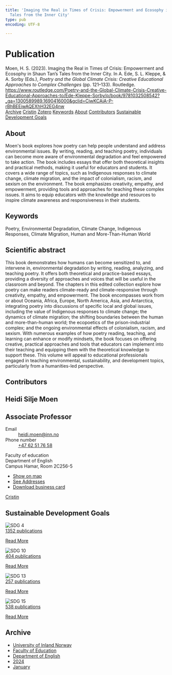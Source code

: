 ```yaml
---
title: 'Imaging the Real in Times of Crisis: Empowerment and Ecosophy in Shaun Tan''s
  Tales from the Inner City'
type: pub
encoding: UTF-8

---
```

<h1>Publication</h1>
<article id="csl-bib-container-HQEF6JUT" class="csl-bib-container">
  <div class="csl-bib-body"> <div class="csl-entry">Moen, H. S. (2023). Imaging the Real in Times of Crisis: Empowerment and Ecosophy in Shaun Tan’s Tales from the Inner City. In A. Ede, S. L. Kleppe, &#38; A. Sorby (Eds.), <i>Poetry and the Global Climate Crisis: Creative Educational Approaches to Complex Challenges</i> (pp. 121–133). Routledge. <a href="https://www.routledge.com/Poetry-and-the-Global-Climate-Crisis-Creative-Educational-Approaches-to/Ede-Kleppe-Sorby/p/book/9781032508542?_ga=1300589989.1690416000&#38;gclid=CjwKCAiA-P-rBhBEEiwAQEXhH32EG4nw">https://www.routledge.com/Poetry-and-the-Global-Climate-Crisis-Creative-Educational-Approaches-to/Ede-Kleppe-Sorby/p/book/9781032508542?_ga=1300589989.1690416000&#38;gclid=CjwKCAiA-P-rBhBEEiwAQEXhH32EG4nw</a></div> </div>
  <div class="csl-bib-buttons">
    <a href="#taxonomy-article-HQEF6JUT" alt="archive" class="csl-bib-button">Archive</a>
    <a href="https://app.cristin.no/results/show.jsf?id=2225627" alt="Cristin" class="csl-bib-button">Cristin</a>
    <a href="http://zotero.org/groups/5881554/items/HQEF6JUT" alt="Zotero" class="csl-bib-button">Zotero</a>
    <a href="#keywords-article-HQEF6JUT" alt="keywords" class="csl-bib-button">Keywords</a>
    <a href="#about-article-HQEF6JUT" alt="about_pub" class="csl-bib-button">About</a>
    <a href="#contributors-article-HQEF6JUT" alt="contributors" class="csl-bib-button">Contributors</a>
    <a href="#sdg-article-HQEF6JUT" alt="sdg" class="csl-bib-button">Sustainable Development Goals</a>
  </div>
  <div id="csl-bib-meta-container-HQEF6JUT"></div>
</article>
<div id="csl-bib-meta-HQEF6JUT" class="csl-bib-meta">
  <article id="about-article-HQEF6JUT" class="about_pub-article">
    <h1>About</h1>
    Moen's book explores how poetry can help people understand and address environmental issues. By writing, reading, and teaching poetry, individuals can become more aware of environmental degradation and feel empowered to take action. The book includes essays that offer both theoretical insights and practical methods, making it useful for educators and students. It covers a wide range of topics, such as Indigenous responses to climate change, climate migration, and the impact of colonialism, racism, and sexism on the environment. The book emphasizes creativity, empathy, and empowerment, providing tools and approaches for teaching these complex issues. It aims to equip educators with the knowledge and resources to inspire climate awareness and responsiveness in their students.
  </article>
  <article id="keywords-article-HQEF6JUT" class="keywords-article">
    <h1>Keywords</h1>
    Poetry, Environmental Degradation, Climate Change, Indigenous Responses, Climate Migration, Human and More-Than-Human World
  </article>
  <article id="abstract-article-HQEF6JUT" class="abstract-article">
    <h1>Scientific abstract</h1>
    This book demonstrates how humans can become sensitized to, and intervene in, environmental degradation by writing, reading, analyzing, and teaching poetry. It offers both theoretical and practice-based essays, providing a diversity of approaches and voices that will be useful in the classroom and beyond. The chapters in this edited collection explore how poetry can make readers climate-ready and climate-responsive through creativity, empathy, and empowerment. The book encompasses work from or about Oceania, Africa, Europe, North America, Asia, and Antarctica, integrating poetry into discussions of specific local and global issues, including the value of Indigenous responses to climate change; the dynamics of climate migration; the shifting boundaries between the human and more-than-human world; the ecopoetics of the prison-industrial complex; and the ongoing environmental effects of colonialism, racism, and sexism. With numerous examples of how poetry reading, teaching, and learning can enhance or modify mindsets, the book focuses on offering creative, practical approaches and tools that educators can implement into their teaching and equipping them with the theoretical knowledge to support these. This volume will appeal to educational professionals engaged in teaching environmental, sustainability, and development topics, particularly from a humanities-led perspective.
  </article>
  <article id="contributors-article-HQEF6JUT" class="contributors-article">
    <h1>Contributors</h1>
    <div class="personas"> <div class="vrtx-hinn-person-card"> <div class="photo"> <i class="lar la-user-circle missing-person"></i> </div> <div class="info"> <hgroup><h1>Heidi Silje Moen</h1> <h2>Associate Professor</h2> </hgroup><dl> <dt>Email</dt> <dd> <a href="mailto:heidi.moen@inn.no">heidi.moen@inn.no</a> </dd> <dt>Phone number</dt> <dd><a href="tel:+4762517658"> +47 62 51 76 58 </a></dd> </dl> <p> Faculty of education<br> Department of English<br> Campus Hamar, Room 2C256-5 </p> <ul class="vrtx-hinn-links"> <li><a href="https://www.google.com/maps?q=60.79625,11.07386">Show on map</a></li> <li><a href="https://www.inn.no/english/find-an-employee/heidi-moen.html#vrtx-hinn-addresses">See Addresses</a></li> <li><a href="https://www.inn.no/english/find-an-employee/heidi-moen.html?vrtx=vcf">Download business card</a></li> </ul> </div> </div> <a href="https://app.cristin.no/persons/show.jsf?id=47464" alt="Cristin URL" class="personas-cristin">Cristin</a> </div>
  </article>
  <article id="sdg-article-HQEF6JUT" class="sdg-article">
    <h1>Sustainable Development Goals</h1>
    <div class="sdg-container"><div id="sdg4" class="sdg">
        <img src="{{< params subfolder >}}images/sdg/sdg04_en.png" class="image" alt="SDG 4">
        <div class="sdg-overlay">
          <a href="{{< params subfolder >}}en/archive/?sdg=4#archive" class="sdg-publication-count"><span>1352</span> publications</a>
          <p><a href="https://sdgs.un.org/goals/goal4" class="sdg-read-more">Read More</a></p>
        </div>
      </div> <div id="sdg10" class="sdg">
        <img src="{{< params subfolder >}}images/sdg/sdg10_en.png" class="image" alt="SDG 10">
        <div class="sdg-overlay">
          <a href="{{< params subfolder >}}en/archive/?sdg=10#archive" class="sdg-publication-count"><span>404</span> publications</a>
          <p><a href="https://sdgs.un.org/goals/goal10" class="sdg-read-more">Read More</a></p>
        </div>
      </div> <div id="sdg13" class="sdg">
        <img src="{{< params subfolder >}}images/sdg/sdg13_en.png" class="image" alt="SDG 13">
        <div class="sdg-overlay">
          <a href="{{< params subfolder >}}en/archive/?sdg=13#archive" class="sdg-publication-count"><span>257</span> publications</a>
          <p><a href="https://sdgs.un.org/goals/goal13" class="sdg-read-more">Read More</a></p>
        </div>
      </div> <div id="sdg15" class="sdg">
        <img src="{{< params subfolder >}}images/sdg/sdg15_en.png" class="image" alt="SDG 15">
        <div class="sdg-overlay">
          <a href="{{< params subfolder >}}en/archive/?sdg=15#archive" class="sdg-publication-count"><span>538</span> publications</a>
          <p><a href="https://sdgs.un.org/goals/goal15" class="sdg-read-more">Read More</a></p>
        </div>
      </div></div>
  </article>
  <article id="taxonomy-article-HQEF6JUT" class="taxonomy-article">
    <h1>Archive</h1>
    <ul>
      <li><a href="{{< params subfolder >}}en/archive/?key=3DCRN523">University of Inland Norway</a></li>
      <li><a href="{{< params subfolder >}}en/archive/?key=WYNZA47F">Faculty of Education</a></li>
      <li><a href="{{< params subfolder >}}en/archive/?key=THSB4HN9">Department of English</a></li>
      <li><a href="{{< params subfolder >}}en/archive/?key=R6X9LRW4">2024</a></li>
      <li><a href="{{< params subfolder >}}en/archive/?key=MYU2NF9L">January</a></li>
    </ul>
  </article>
</div>
